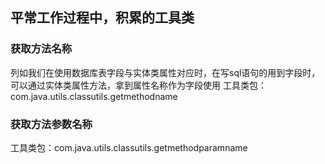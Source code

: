 ## 平常工作过程中，积累的工具类

### 获取方法名称
列如我们在使用数据库表字段与实体类属性对应时，在写sql语句的用到字段时，可以通过实体类属性方法，拿到属性名称作为字段使用 
工具类包：com.java.utils.classutils.getmethodname


### 获取方法参数名称
工具类包：com.java.utils.classutils.getmethodparamname
